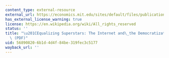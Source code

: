 ```yaml
---
content_type: external-resource
external_url: https://economics.mit.edu/sites/default/files/publications/Equalizing%20Superstars%20-%20The%20Internet%20and%20the%20Democ.pdf
has_external_license_warning: true
license: https://en.wikipedia.org/wiki/All_rights_reserved
status: ''
title: "\u201CEqualizing Superstars: The Internet and\_the Democratization of Education.\u201D\
  \ (PDF)"
uid: 56890820-6b1d-4d4f-84be-319fec3c5177
wayback_url: ''
---
```


